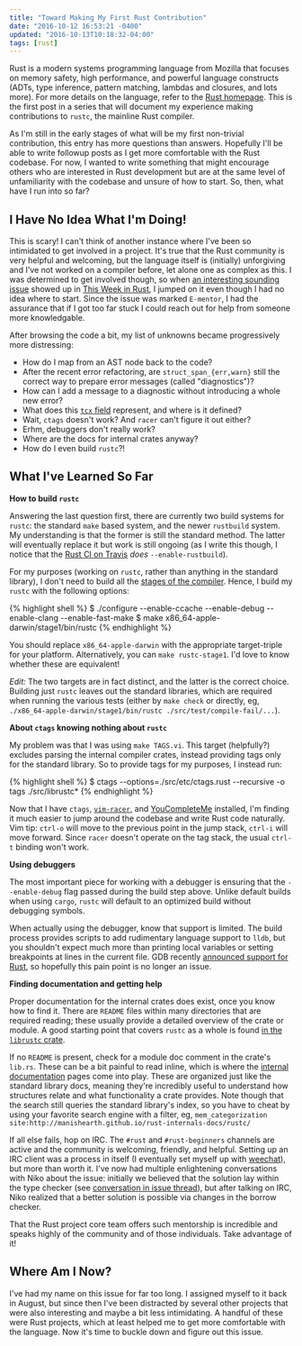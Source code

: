 ```yaml
---
title: "Toward Making My First Rust Contribution"
date: "2016-10-12 16:53:21 -0400"
updated: "2016-10-13T10:18:32-04:00"
tags: [rust]
---
```


Rust is a modern systems programming language from Mozilla that focuses on
memory safety, high performance, and powerful language constructs (ADTs, type
inference, pattern matching, lambdas and closures, and lots more). For more
details on the language, refer to the [Rust homepage][rust]. This is the first
post in a series that will document my experience making contributions to
`rustc`, the mainline Rust compiler.

As I'm still in the early stages of what will be my first non-trivial
contribution, this entry has more questions than answers. Hopefully I'll be able
to write followup posts as I get more comfortable with the Rust codebase. For
now, I wanted to write something that might encourage others who are interested
in Rust development but are at the same level of unfamiliarity with the codebase
and unsure of how to start. So, then, what have I run into so far?

## I Have No Idea What I'm Doing!

This is scary! I can't think of another instance where I've been so intimidated
to get involved in a project. It's true that the Rust community is very helpful
and welcoming, but the language itself is (initially) unforgiving and I've not
worked on a compiler before, let alone one as complex as this. I was determined
to get involved though, so when [an interesting sounding issue][issue] showed up
in [This Week in Rust][twir], I jumped on it even though I had no idea where to
start. Since the issue was marked `E-mentor`, I had the assurance that if I got
too far stuck I could reach out for help from someone more knowledgable.

After browsing the code a bit, my list of unknowns became progressively more
distressing:

* How do I map from an AST node back to the code?
* After the recent error refactoring, are `struct_span_{err,warn}` still the
  correct way to prepare error messages (called "diagnostics")?
* How can I add a message to a diagnostic without introducing a whole new error?
* What does this [`tcx` field][tcx] represent, and where is it defined?
* Wait, `ctags` doesn't work? And `racer` can't figure it out either?
* Erhm, debuggers don't really work?
* Where are the docs for internal crates anyway?
* How do I even build `rustc`?!

## What I've Learned So Far

**How to build `rustc`**

Answering the last question first, there are currently two build systems for
`rustc`: the standard `make` based system, and the newer `rustbuild` system. My
understanding is that the former is still the standard method. The latter will
eventually replace it but work is still ongoing (as I write this though, I notice
that the [Rust CI on Travis][travisci] *does* `--enable-rustbuild`).

For my purposes (working on `rustc`, rather than anything in the standard
library), I don't need to build all the [stages of the compiler][rustcstages].
Hence, I build my `rustc` with the following options:

{% highlight shell %}
$ ./configure --enable-ccache --enable-debug --enable-clang --enable-fast-make
$ make x86_64-apple-darwin/stage1/bin/rustc
{% endhighlight %}

You should replace `x86_64-apple-darwin` with the appropriate target-triple for
your platform. Alternatively, you can `make rustc-stage1`. I'd love to know
whether these are equivalent!

*Edit:* The two targets are in fact distinct, and the latter is the correct
choice. Building just `rustc` leaves out the standard libraries, which are
required when running the various tests (either by `make check` or directly, eg,
`./x86_64-apple-darwin/stage1/bin/rustc ./src/test/compile-fail/...`).

**About `ctags` knowing nothing about `rustc`**

My problem was that I was using `make TAGS.vi`. This target (helpfully?)
excludes parsing the internal compiler crates, instead providing tags only for
the standard library. So to provide tags for my purposes, I instead run:

{% highlight shell %}
$ ctags --options=./src/etc/ctags.rust --recursive -o tags ./src/librustc*
{% endhighlight %}

Now that I have `ctags`, [`vim-racer`][racer], and [YouCompleteMe][ycm]
installed, I'm finding it much easier to jump around the codebase and write Rust
code naturally. Vim tip: `ctrl-o` will move to the previous point in the jump
stack, `ctrl-i` will move forward. Since `racer` doesn't operate on the tag
stack, the usual `ctrl-t` binding won't work.

**Using debuggers**

The most important piece for working with a debugger is ensuring that the
`--enable-debug` flag passed during the build step above. Unlike default builds
when using `cargo`, `rustc` will default to an optimized build without debugging
symbols.

When actually using the debugger, know that support is limited. The build
process provides scripts to add rudimentary language support to `lldb`, but you
shouldn't expect much more than printing local variables or setting breakpoints
at lines in the current file. GDB recently [announced support for Rust][gdb],
so hopefully this pain point is no longer an issue.

**Finding documentation and getting help**

Proper documentation for the internal crates does exist, once you know how to
find it. There are `README` files within many directories that are required
reading; these usually provide a detailed overview of the crate or module. A
good starting point that covers `rustc` as a whole is found [in the `librustc`
crate][readme].

If no `README` is present, check for a module doc comment in the crate's
`lib.rs`.  These can be a bit painful to read inline, which is where the
[internal documentation][rustcdocs] pages come into play. These are organized
just like the standard library docs, meaning they're incredibly useful to
understand how structures relate and what functionality a crate provides. Note
though that the search still queries the standard library's index, so you have
to cheat by using your favorite search engine with a filter, eg,
`mem_categorization site:http://manishearth.github.io/rust-internals-docs/rustc/`

If all else fails, hop on IRC. The `#rust` and `#rust-beginners` channels are
active and the community is welcoming, friendly, and helpful. Setting up an IRC
client was a process in itself (I eventually set myself up with [weechat]), but
more than worth it. I've now had multiple enlightening conversations with Niko
about the issue: initially we believed that the solution lay within the type
checker (see [conversation in issue thread][conversation]), but after talking on
IRC, Niko realized that a better solution is possible via changes in the borrow
checker.

That the Rust project core team offers such mentorship is incredible and speaks
highly of the community and of those individuals. Take advantage of it!

## Where Am I Now?

I've had my name on this issue for far too long. I assigned myself to it back in
August, but since then I've been distracted by several other projects that were
also interesting and maybe a bit less intimidating. A handful of these were Rust
projects, which at least helped me to get more comfortable with the language.
Now it's time to buckle down and figure out this issue.

[rust]: https://rust-lang.org
[issue]: https://github.com/rust-lang/rust/issues/28419
[twir]: https://this-week-in-rust.org/
[tcx]: https://github.com/rust-lang/rust/blob/9cb01365eed598811aef847a8ee414dab576f3c8/src/librustc_typeck/check/autoderef.rs#L198
[travisci]: https://travis-ci.org/rust-lang/rust/
[racer]: https://github.com/racer-rust/vim-racer
[ycm]: https://github.com/Valloric/YouCompleteMe
[rustcstages]: https://github.com/rust-lang/rust/blob/9cb01365eed598811aef847a8ee414dab576f3c8/Makefile.in#L149,L159
[gdb]: https://sourceware.org/gdb/current/onlinedocs/gdb/Rust.html#Rust
[rustcdocs]: http://manishearth.github.io/rust-internals-docs/rustc/index.html
[readme]: https://github.com/rust-lang/rust/tree/master/src/librustc#readme
[weechat]: https://weechat.org/
[conversation]: https://github.com/rust-lang/rust/issues/28419#issuecomment-242909711
